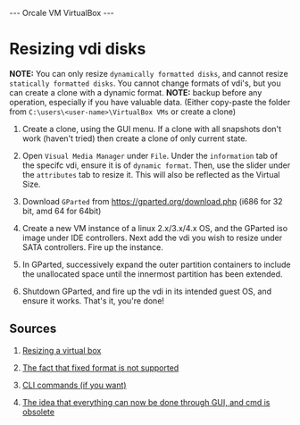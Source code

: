 --- Orcale VM VirtualBox ---

# Resizing vdi disks

**NOTE:** You can only resize `dynamically formatted disks`, and cannot resize `statically formatted disks`. You cannot change formats of vdi's, but you can create a clone with a dynamic format.
**NOTE:** backup before any operation, especially if you have valuable data. (Either copy-paste the folder from `C:\users\<user-name>\VirtualBox VMs` or create a clone)

1. Create a clone, using the GUI menu. If a clone with all snapshots don't work (haven't tried) then create a clone of only current state.

1. Open `Visual Media Manager` under `File`. Under the `information` tab of the specifc vdi, ensure it is of `dynamic format`. Then, use the slider under the `attributes` tab to resize it. This will also be reflected as the Virtual Size.

1. Download `GParted` from https://gparted.org/download.php (i686 for 32 bit, amd 64 for 64bit)

1. Create a new VM instance of a linux 2.x/3.x/4.x OS, and the GParted iso image under IDE controllers. Next add the vdi you wish to resize under SATA controllers. Fire up the instance.

1. In GParted, successively expand the outer partition containers to include the unallocated space until the innermost partition has been extended.

1. Shutdown GParted, and fire up the vdi in its intended guest OS, and ensure it works. That's it, you're done!

## Sources

1. [Resizing a virtual box](http://derekmolloy.ie/resize-a-virtualbox-disk/)

1. [The fact that fixed format is not supported](https://forums.virtualbox.org/viewtopic.php?f=6&t=45989)

1. [CLI commands (if you want)](https://superuser.com/questions/716649/how-to-change-fixed-size-vdi-with-modifyhd-command-in-windows)

1. [The idea that everything can now be done through GUI, and cmd is obsolete](https://forums.virtualbox.org/viewtopic.php?f=1&t=33528)
